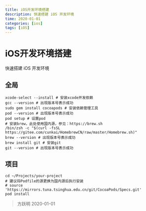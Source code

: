 ```yaml
---
title: iOS开发环境搭建
description: 快速搭建 iOS 开发环境
time: 2020-01-01
categories: [ios]
tags: [iOS]
---
```


# iOS开发环境搭建

快速搭建 iOS 开发环境

## 全局

```shell
xcode-select --install # 安装xcode开发依赖
gcc --version # 出现版本号表示成功
sudo gem install cocoapods # 安装依赖管理工具
pod --version # 出现版本号表示成功
pod setup # 设置pod
# 安装brew，此处使用国内源，参见：https://brew.sh
/bin/zsh -c "$(curl -fsSL https://gitee.com/cunkai/HomebrewCN/raw/master/Homebrew.sh)"
brew --version # 出现版本号表示成功
brew install git # 安装git
git --version # 出现版本号表示成功
```

## 项目

```shell
cd ~/Projects/your-project
# 建议将Podfile的源更换为国内源后执行安装
# source 'https://mirrors.tuna.tsinghua.edu.cn/git/CocoaPods/Specs.git'
pod install
```

> 方跃明
> 2020-01-01